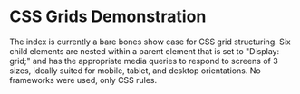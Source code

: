 # CSS Grids Demonstration
The index is currently a bare bones show case for CSS grid structuring. Six child elements are nested within a parent element
that is set to "Display: grid;" and has the appropriate media queries to respond to screens of 3 sizes, ideally suited for
mobile, tablet, and desktop orientations. No frameworks were used, only CSS rules.